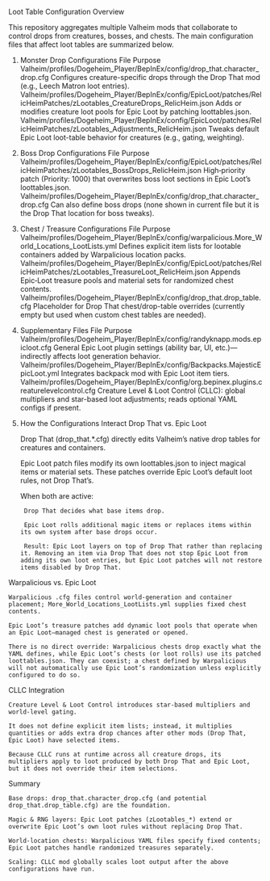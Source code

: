 Loot Table Configuration Overview

This repository aggregates multiple Valheim mods that collaborate to control drops from creatures, bosses, and chests. The main configuration files that affect loot tables are summarized below.
1. Monster Drop Configurations
File	Purpose
Valheim/profiles/Dogeheim_Player/BepInEx/config/drop_that.character_drop.cfg	Configures creature-specific drops through the Drop That mod (e.g., Leech Matron loot entries).
Valheim/profiles/Dogeheim_Player/BepInEx/config/EpicLoot/patches/RelicHeimPatches/zLootables_CreatureDrops_RelicHeim.json	Adds or modifies creature loot pools for Epic Loot by patching loottables.json.
Valheim/profiles/Dogeheim_Player/BepInEx/config/EpicLoot/patches/RelicHeimPatches/zLootables_Adjustments_RelicHeim.json	Tweaks default Epic Loot loot-table behavior for creatures (e.g., gating, weighting).
2. Boss Drop Configurations
File	Purpose
Valheim/profiles/Dogeheim_Player/BepInEx/config/EpicLoot/patches/RelicHeimPatches/zLootables_BossDrops_RelicHeim.json	High‑priority patch (Priority: 1000) that overwrites boss loot sections in Epic Loot’s loottables.json.
Valheim/profiles/Dogeheim_Player/BepInEx/config/drop_that.character_drop.cfg	Can also define boss drops (none shown in current file but it is the Drop That location for boss tweaks).
3. Chest / Treasure Configurations
File	Purpose
Valheim/profiles/Dogeheim_Player/BepInEx/config/warpalicious.More_World_Locations_LootLists.yml	Defines explicit item lists for lootable containers added by Warpalicious location packs.
Valheim/profiles/Dogeheim_Player/BepInEx/config/EpicLoot/patches/RelicHeimPatches/zLootables_TreasureLoot_RelicHeim.json	Appends Epic‑Loot treasure pools and material sets for randomized chest contents.
Valheim/profiles/Dogeheim_Player/BepInEx/config/drop_that.drop_table.cfg	Placeholder for Drop That chest/drop-table overrides (currently empty but used when custom chest tables are needed).
4. Supplementary Files
File	Purpose
Valheim/profiles/Dogeheim_Player/BepInEx/config/randyknapp.mods.epicloot.cfg	General Epic Loot plugin settings (ability bar, UI, etc.)—indirectly affects loot generation behavior.
Valheim/profiles/Dogeheim_Player/BepInEx/config/Backpacks.MajesticEpicLoot.yml	Integrates backpack mod with Epic Loot item tiers.
Valheim/profiles/Dogeheim_Player/BepInEx/config/org.bepinex.plugins.creaturelevelcontrol.cfg	Creature Level & Loot Control (CLLC): global multipliers and star-based loot adjustments; reads optional YAML configs if present.
5. How the Configurations Interact
Drop That vs. Epic Loot

    Drop That (drop_that.*.cfg) directly edits Valheim’s native drop tables for creatures and containers.

    Epic Loot patch files modify its own loottables.json to inject magical items or material sets. These patches override Epic Loot’s default loot rules, not Drop That’s.

    When both are active:

        Drop That decides what base items drop.

        Epic Loot rolls additional magic items or replaces items within its own system after base drops occur.

        Result: Epic Loot layers on top of Drop That rather than replacing it. Removing an item via Drop That does not stop Epic Loot from adding its own loot entries, but Epic Loot patches will not restore items disabled by Drop That.

Warpalicious vs. Epic Loot

    Warpalicious .cfg files control world-generation and container placement; More_World_Locations_LootLists.yml supplies fixed chest contents.

    Epic Loot’s treasure patches add dynamic loot pools that operate when an Epic Loot–managed chest is generated or opened.

    There is no direct override: Warpalicious chests drop exactly what the YAML defines, while Epic Loot’s chests (or loot rolls) use its patched loottables.json. They can coexist; a chest defined by Warpalicious will not automatically use Epic Loot’s randomization unless explicitly configured to do so.

CLLC Integration

    Creature Level & Loot Control introduces star-based multipliers and world-level gating.

    It does not define explicit item lists; instead, it multiplies quantities or adds extra drop chances after other mods (Drop That, Epic Loot) have selected items.

    Because CLLC runs at runtime across all creature drops, its multipliers apply to loot produced by both Drop That and Epic Loot, but it does not override their item selections.

Summary

    Base drops: drop_that.character_drop.cfg (and potential drop_that.drop_table.cfg) are the foundation.

    Magic & RNG layers: Epic Loot patches (zLootables_*) extend or overwrite Epic Loot’s own loot rules without replacing Drop That.

    World-location chests: Warpalicious YAML files specify fixed contents; Epic Loot patches handle randomized treasures separately.

    Scaling: CLLC mod globally scales loot output after the above configurations have run.
